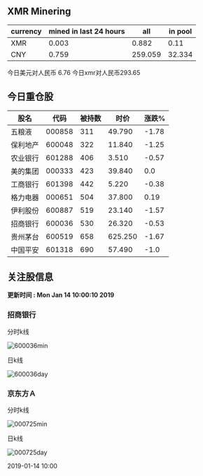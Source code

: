 ## XMR Minering

|currency|mined in last 24 hours|all|in pool|
|---|---|---|---|
|XMR|0.003|0.882|0.11|
|CNY|0.759|259.059|32.334|

今日美元对人民币 6.76	今日xmr对人民币293.65


## 今日重仓股 

|股名|代码|被持数|时价|涨跌%|
|---|---|---|---|---|
|五粮液|000858|311|49.790|-1.78|
|保利地产|600048|322|11.840|-1.25|
|农业银行|601288|406|3.510|-0.57|
|美的集团|000333|423|39.840|0.0|
|工商银行|601398|442|5.220|-0.38|
|格力电器|000651|504|37.800|0.19|
|伊利股份|600887|519|23.140|-1.57|
|招商银行|600036|530|26.320|-0.53|
|贵州茅台|600519|658|625.250|-1.67|
|中国平安|601318|690|57.490|-1.0|

## 关注股信息
**更新时间 : Mon Jan 14 10:00:10 2019**
### 招商银行 
分时k线

![600036min](http://image.sinajs.cn/newchart/min/n/sh600036.gif)

日k线

![600036day](http://image.sinajs.cn/newchart/daily/n/sh600036.gif)

### 京东方Ａ 
分时k线

![000725min](http://image.sinajs.cn/newchart/min/n/sz000725.gif)

日k线

![000725day](http://image.sinajs.cn/newchart/daily/n/sz000725.gif)

2019-01-14 10:00